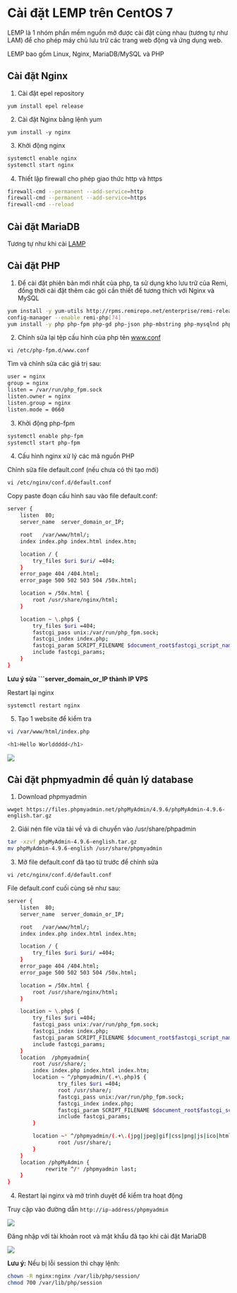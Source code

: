 # Cài đặt LEMP trên CentOS 7

LEMP là 1 nhóm phần mềm nguồn mở được cài đặt cùng nhau (tương tự như LAM) để cho phép máy chủ lưu trữ các trang web động và ứng dụng web. 

LEMP bao gồm Linux, Nginx, MariaDB/MySQL và PHP

## Cài đặt Nginx

1. Cài đặt epel repository

```yum install epel release```

2. Cài đặt Nginx bằng lệnh yum

```yum install -y nginx```

3. Khởi động nginx

```sh
systemctl enable nginx
systemctl start nginx
```

4. Thiết lập firewall cho phép giao thức http và https

```sh
firewall-cmd --permanent --add-service=http
firewall-cmd --permanent --add-service=https
firewall-cmd --reload
```

## Cài đặt MariaDB

Tương tự như khi cài [LAMP](https://github.com/shaidoka/thuctap-NhanHoa/blob/main/Linux_basic/Install_Centos7/LAMP.md)

## Cài đặt PHP

1. Để cài đặt phiên bản mới nhất của php, ta sử dụng kho lưu trữ của Remi, đồng thời cài đặt thêm các gói cần thiết để tương thích với Nginx và MySQL

```sh
yum install -y yum-utils http://rpms.remirepo.net/enterprise/remi-release-7.rpm
config-manager --enable remi-php[74]
yum install -y php php-fpm php-gd php-json php-mbstring php-mysqlnd php-xml php-xmlrpc php-opcache php-mysql
```

2. Chỉnh sửa lại tệp cấu hình của php tên www.conf

```vi /etc/php-fpm.d/www.conf```

Tìm và chỉnh sửa các giá trị sau:

```sh
user = nginx
group = nginx
listen = /var/run/php_fpm.sock
listen.owner = nginx
listen.group = nginx
listen.mode = 0660
```

3. Khởi động php-fpm

```sh
systemctl enable php-fpm
systemctl start php-fpm
```

4. Cấu hình nginx xử lý các mã nguồn PHP

Chỉnh sửa file default.conf (nếu chưa có thì tạo mới)

```vi /etc/nginx/conf.d/default.conf```

Copy paste đoạn cấu hình sau vào file default.conf:

```sh
server {
    listen  80;
    server_name  server_domain_or_IP;

    root   /var/www/html/;
    index index.php index.html index.htm;

    location / {
        try_files $uri $uri/ =404;
    }
    error_page 404 /404.html;
    error_page 500 502 503 504 /50x.html;

    location = /50x.html {
        root /usr/share/nginx/html;
    }

    location ~ \.php$ {
        try_files $uri =404;
        fastcgi_pass unix:/var/run/php_fpm.sock;
        fastcgi_index index.php;
        fastcgi_param SCRIPT_FILENAME $document_root$fastcgi_script_name;
        include fastcgi_params;
    }
}
```

**Lưu ý sửa ```server_domain_or_IP thành IP VPS**

Restart lại nginx

```systemctl restart nginx```

5. Tạo 1 website để kiểm tra

```sh
vi /var/www/html/index.php

<h1>Hello Worlddddd</h1>
```

![](./images/hello_nginx.png)

## Cài đặt phpmyadmin để quản lý database

1. Download phpmyadmin

```wwget https://files.phpmyadmin.net/phpMyAdmin/4.9.6/phpMyAdmin-4.9.6-english.tar.gz```

2. Giải nén file vừa tải về và di chuyển vào /usr/share/phpadmin

```sh
tar -xzvf phpMyAdmin-4.9.6-english.tar.gz
mv phpMyAdmin-4.9.6-english /usr/share/phpmyadmin
```

3. Mở file default.conf đã tạo từ trước để chỉnh sửa

```vi /etc/nginx/conf.d/default.conf```

File default.conf cuối cùng sẽ như sau:

```sh
server {
    listen  80;
    server_name  server_domain_or_IP;

    root   /var/www/html/;
    index index.php index.html index.htm;

    location / {
        try_files $uri $uri/ =404;
    }
    error_page 404 /404.html;
    error_page 500 502 503 504 /50x.html;

    location = /50x.html {
        root /usr/share/nginx/html;
    }

    location ~ \.php$ {
        try_files $uri =404;
        fastcgi_pass unix:/var/run/php_fpm.sock;
        fastcgi_index index.php;
        fastcgi_param SCRIPT_FILENAME $document_root$fastcgi_script_name;
        include fastcgi_params;
    }
    location  /phpmyadmin{
        root /usr/share/;
        index index.php index.html index.htm;
        location ~ ^/phpmyadmin/(.+\.php)$ {
                try_files $uri =404;
                root /usr/share/;
                fastcgi_pass unix:/var/run/php_fpm.sock;
                fastcgi_index index.php;
                fastcgi_param SCRIPT_FILENAME $document_root$fastcgi_script_name;
                include fastcgi_params;
        }

        location ~* ^/phpmyadmin/(.+\.(jpg|jpeg|gif|css|png|js|ico|html|xml|txt))$ {
                root /usr/share/;
        }
    }
    location /phpMyAdmin {
            rewrite ^/* /phpmyadmin last;
    }
}
```

4. Restart lại nginx và mở trình duyệt để kiểm tra hoạt động

Truy cập vào đường dẫn ```http://ip-address/phpmyadmin```

![](./images/phpmyadmin_login.png)

Đăng nhập với tài khoản root và mật khẩu đã tạo khi cài đặt MariaDB

![](./images/phpmyadmin_done.png)

**Lưu ý:** Nếu bị lỗi session thì chạy lệnh:

```sh
chown -R nginx:nginx /var/lib/php/session/
chmod 700 /var/lib/php/session
```

